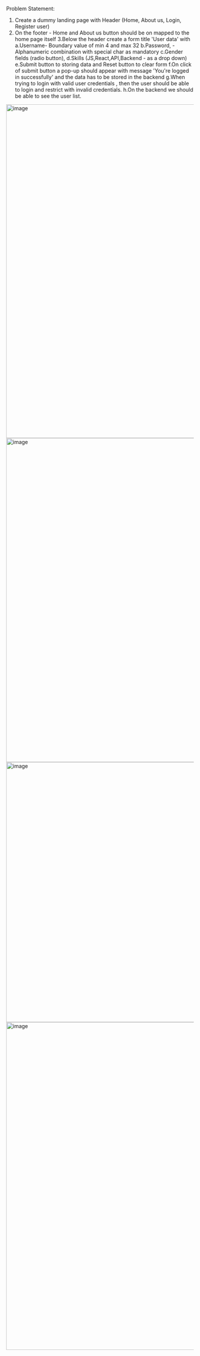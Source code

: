 Problem Statement: 
1. Create a dummy landing page with Header (Home, About us, Login, Register user)
2. On the footer - Home and About us button should be on mapped to the home page itself
3.Below the header create a form title 'User data' with 
    a.Username- Boundary value of min 4 and max 32 
    b.Password,  - Alphanumeric combination with special char as mandatory
    c.Gender fields (radio button),
    d.Skills (JS,React,API,Backend - as a drop down)
    e.Submit button to storing data and Reset button to clear form
   f.On click of submit button a pop-up should appear with message 'You're logged in successfully' and the data has to be stored in the backend
   g.When trying to login with valid user credentials , then the user should be able to login and restrict with invalid credentials.
   h.On the backend we should be able to see the user list.
<img width="897" alt="image" src="https://github.com/kinggslayer/Team-naharom/assets/167337642/32a118ae-4d9b-439f-827a-8a46718f2145">
<img width="871" alt="image" src="https://github.com/kinggslayer/Team-naharom/assets/167337642/e34ec3e8-b7ba-4354-b1a1-7f78e2c341c8">
<img width="699" alt="image" src="https://github.com/kinggslayer/Team-naharom/assets/167337642/138d019c-8416-4a2d-82cc-c659f527fa5f">
<img width="881" alt="image" src="https://github.com/kinggslayer/Team-naharom/assets/167337642/078bf678-838a-4532-9e5b-ab04f4d56be0">
